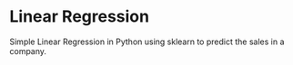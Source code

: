 # Linear Regression
Simple Linear Regression in Python using sklearn to predict the sales in a company.
